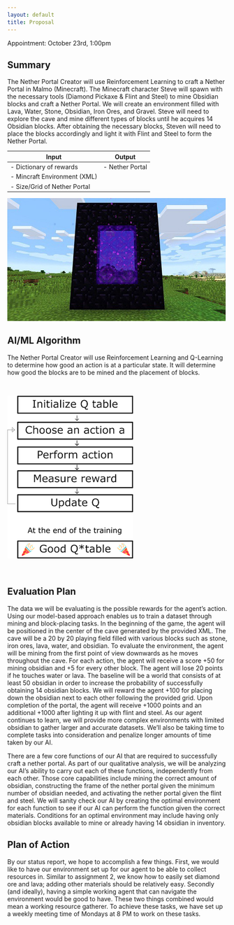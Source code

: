 ```yaml
---
layout: default
title: Proposal
---
```

Appointment: October 23rd, 1:00pm

## Summary
 The Nether Portal Creator will use Reinforcement Learning to craft a Nether Portal in Malmo (Minecraft). The Minecraft character Steve will spawn with the necessary tools (Diamond Pickaxe & Flint and Steel) to mine Obsidian blocks and craft a Nether Portal.  We will create an environment filled with Lava, Water, Stone, Obsidian, Iron Ores, and Gravel. Steve will need to explore the cave and mine different types of blocks until he acquires 14 Obsidian blocks. After obtaining the necessary blocks, Steven will need to place the blocks accordingly and light it with Flint and Steel to form the Nether Portal. 

| Input      | Output |
| ----------- | ----------- |
| - Dictionary of rewards       | - Nether Portal       |
| - Mincraft Environment (XML)   |         
- Size/Grid of Nether Portal|


![q-learning](./images/portal-grid.jpg)



## AI/ML Algorithm
The Nether Portal Creator will use Reinforcement Learning and Q-Learning to determine how good an action is at a particular state. It will determine how good the blocks are to be mined and the placement of blocks.

<br>

![q-learning](./images/q-learning.png)
 
<br>

## Evaluation Plan
The data we will be evaluating is the possible rewards for the agent’s action. Using our model-based approach enables us to train a dataset through mining and block-placing tasks. In the beginning of the game, the agent will be positioned in the center of the cave generated by the provided XML. The cave will be a 20 by 20 playing field filled with various blocks such as stone, iron ores, lava, water, and obsidian. To evaluate the environment, the agent will be mining from the first point of view downwards as he moves throughout the cave. For each action, the agent will receive a score +50 for mining obsidian and +5 for every other block. The agent will lose 20 points if he touches water or lava. The baseline will be a world that consists of at least 50 obsidian in order to increase the probability of successfully obtaining 14 obsidian blocks. We will reward the agent +100 for placing down the obsidian next to each other following the provided grid. Upon completion of the portal, the agent will receive +1000 points and an additional +1000 after lighting it up with flint and steel. As our agent continues to learn, we will provide more complex environments with limited obsidian to gather larger and accurate datasets. We’ll also be taking time to complete tasks into consideration and penalize longer amounts of time taken by our AI.

There are a few core functions of our AI that are required to successfully craft a nether portal. As part of our qualitative analysis, we will be analyzing our AI’s ability to carry out each of these functions, independently from each other. Those core capabilities include mining the correct amount of obsidian, constructing the frame of the nether portal given the minimum number of obsidian needed, and activating the nether portal given the flint and steel. We will sanity check our AI by creating the optimal environment for each function to see if our AI can perform the function given the correct materials. Conditions for an optimal environment may include having only obsidian blocks available to mine or already having 14 obsidian in inventory.

## Plan of Action
By our status report, we hope to accomplish a few things. First, we would like to have our environment set up for our agent to be able to collect resources in. Similar to assignment 2, we know how to easily set diamond ore and lava; adding other materials should be relatively easy. Secondly (and ideally), having a simple working agent that can navigate the environment would be good to have. These two things combined would mean a working resource gatherer. To achieve these tasks, we have set up a weekly meeting time of Mondays at 8 PM to work on these tasks.